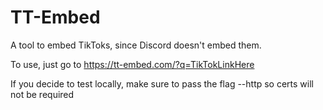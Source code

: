 # TT-Embed

A tool to embed TikToks, since Discord doesn't embed them.

To use, just go to https://tt-embed.com/?q=TikTokLinkHere

If you decide to test locally, make sure to pass the flag --http so certs will not be required
